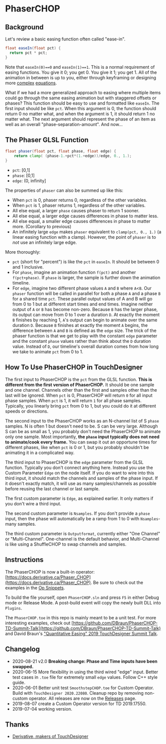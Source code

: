 [//]: # (For development of this README.md, use http://markdownlivepreview.com/)

# PhaserCHOP

## Background

Let's review a basic easing function often called "ease-in".
```glsl
float easeIn(float pct) {
  return pct * pct;
}
```
Note that `easeIn(0)==0` and `easeIn(1)==1`. This is a normal requirement of easing functions. You give it 0; you get 0. You give it 1; you get 1. All of the animation in between is up to you, either through keyframing or designing more [complex](https://github.com/glslify/glsl-easings/blob/master/bounce-out.glsl) [equations](https://en.wikipedia.org/wiki/Smoothstep#Generalization_to_higher-order_equations).

What if we had a more generalized approach to easing where multiple items could go through the same easing animation but with staggered offsets or phases? This function should be easy to use and formatted like `easeIn`. The first input should be like `pct`. When this argument is 0, the function should return 0 no matter what, and when the argument is 1, it should return 1 no matter what. The next argument should represent the phase of an item as well as an overall "phase-separation-amount". And now...

## The Phaser GLSL Function
```glsl
float phaser(float pct, float phase, float edge) {
    return clamp( (phase-1.+pct*(1.+edge))/edge, 0., 1.);
}
```

* `pct`: [0,1]
* `phase`: [0,1]
* `edge`: (0, infinity]

The properties of `phaser` can also be summed up like this:

* When `pct` is 0, phaser returns 0, regardless of the other variables.
* When `pct` is 1, phaser returns 1, regardless of the other variables.
* All else equal, a larger `phase` causes phaser to return 1 sooner.
* All else equal, a larger edge causes differences in phase to matter less.
* All else equal, a smaller edge causes differences in phase to matter more. (Corollary to previous)
* An infinitely large `edge` makes `phaser` equivalent to `clamp(pct, 0., 1.)` (a linear easing function with a clamp). However, the point of `phaser` is to *not* use an infinitely large edge.

More thoroughly:

* `pct` (short for "percent") is like the `pct` in `easeIn`. It should be between 0 and 1 inclusive.
* For `phase`, imagine an animation function `f(pct)` and another `f(pct+phase)`. If `phase` is larger, the sample is further down the animation timeline.
* For `edge`, imagine two different phase values `A` and `B` where `A`<`B`. Our `phaser` function will be called in parallel for both a phase `A` and a phase `B` for a shared time `pct`. These parallel output values of A and B will go from 0 to 1 but at different start times and end times. Imagine neither output of `A` or `B` has become non-zero. Because `B` has the larger phase, its output can move from 0 to 1 over a duration `D`. At exactly the moment `B` finishes by reaching 1, `A`'s output can begin to animate over the same duration `D`. Because `B` finishes at exactly the moment `A` begins, the difference between `A` and `B` is defined as the `edge` size. The trick of the phaser function is that we get to play with the constant `edge` parameter and the constant `phase` values rather than think about the `D` duration value. Instead of `D`, our timeline's overall duration comes from how long we take to animate `pct` from 0 to 1.

## How To Use PhaserCHOP in TouchDesigner

The first input to PhaserCHOP is the `pct` from the GLSL function. **This is different from the first version of PhaserCHOP.** It should be one sample and one channel. Channels other than the first and samples other than the last will be ignored. When `pct` is 0, PhaserCHOP will return `0` for all input phase samples. When `pct` is 1, it will return `1` for all phase samples. Typically, you linearly bring `pct` from 0 to 1, but you could do it at different speeds or directions.

The second input to the PhaserCHOP works as an N-channel list of S `phase` samples. N is often 1 but doesn't need to be. S can be very large. Although S can be as small as 1, you probably don't need the PhaserCHOP to animate only one sample. Most importantly, **the `phase` input typically does not need to animate/cook every frame.** You can swap it out an opportune times for different phases, like when `pct` is 0 or 1, but you probably shouldn't be animating it in a complicated way.

The third input to PhaserCHOP is the `edge` parameter from the GLSL function. Typically you don't connect anything here. Instead you use the Custom Parameter `Edge` on the node itself. If you do want to wire into this third input, it should match the channels and samples of the phase input. If it doesn't exactly match, it will use as many samples/channels as possible before reusing the last channel or last sample.

The first custom parameter is `Edge`, as explained earlier. It only matters if you don't wire a third input.

The second custom parameter is `Nsamples`. If you don't provide a `phase` input, then the phase will automatically be a ramp from 1 to 0 with `Nsamples`-many samples.

The third custom parameter is `Outputformat`, currently either "One Channel" or "Multi-Channel". One-channel is the default behavior, and Multi-Channel is like using a ShuffleCHOP to swap channels and samples.

## Instructions

The PhaserCHOP is now a built-in operator: [https://docs.derivative.ca/Phaser_CHOP](https://docs.derivative.ca/Phaser_CHOP). Be sure to check out the examples in the [Op Snippets](https://docs.derivative.ca/OP_Snippets).

To build the file yourself, open `PhaserCHOP.sln` and press `F5` in either Debug mode or Release Mode. A post-build event will copy the newly built DLL into `Plugins`.

The `PhaserCHOP.toe` in this repo is mainly meant to be a unit test. For more interesting examples, check out [https://github.com/DBraun/PhaserCHOP-TD-Summit-Talk](https://github.com/DBraun/PhaserCHOP-TD-Summit-Talk) and David Braun's ["Quantitative Easing" 2019 TouchDesigner Summit Talk](https://www.youtube.com/watch?v=S4PQW4f34c8).

## Changelog
* 2020-08-21 v2.0 **Breaking change: Phase and Time inputs have been swapped.**
* 2020-06-15 More flexibility in using the third wired "edge" input. Better test cases in `.toe` file for extremely small `edge` values. Follow C++ style guide.
* 2020-06-01 Better unit test `SmoothstepCHOP.toe` for Custom Operator. Build with `TouchDesigner 2020.22080`. Cleanup repo by removing non-custom operator. All releases are now on the [Releases](https://github.com/DBraun/PhaserCHOP/releases) page.
* 2019-08-07 create a Custom Operator version for TD 2019.17550.
* 2019-07-04 working version.

## Thanks
* [Derivative, makers of TouchDesigner](http://derivative.ca)
